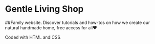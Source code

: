 # Gentle Living Shop

##Family website.  Discover tutorials and how-tos on how we create our natural handmade home, free access for all❤️	

Coded with HTML and CSS.
